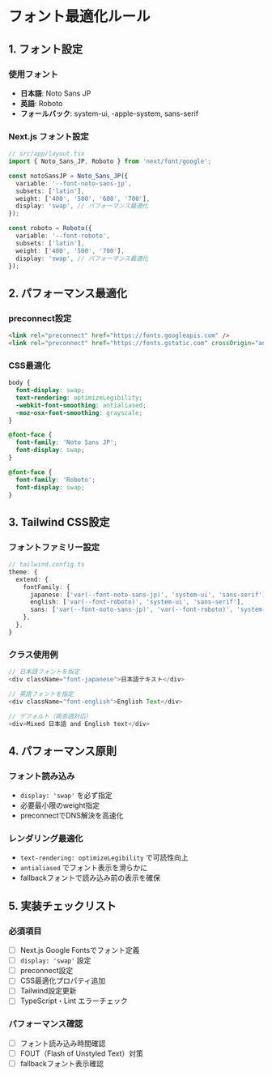 # フォント最適化ルール

## 1. フォント設定

### 使用フォント
- **日本語**: Noto Sans JP
- **英語**: Roboto
- **フォールバック**: system-ui, -apple-system, sans-serif

### Next.js フォント設定
```typescript
// src/app/layout.tsx
import { Noto_Sans_JP, Roboto } from 'next/font/google';

const notoSansJP = Noto_Sans_JP({
  variable: '--font-noto-sans-jp',
  subsets: ['latin'],
  weight: ['400', '500', '600', '700'],
  display: 'swap', // パフォーマンス最適化
});

const roboto = Roboto({
  variable: '--font-roboto',
  subsets: ['latin'],
  weight: ['400', '500', '700'],
  display: 'swap', // パフォーマンス最適化
});
```

## 2. パフォーマンス最適化

### preconnect設定
```html
<link rel="preconnect" href="https://fonts.googleapis.com" />
<link rel="preconnect" href="https://fonts.gstatic.com" crossOrigin="anonymous" />
```

### CSS最適化
```css
body {
  font-display: swap;
  text-rendering: optimizeLegibility;
  -webkit-font-smoothing: antialiased;
  -moz-osx-font-smoothing: grayscale;
}

@font-face {
  font-family: 'Noto Sans JP';
  font-display: swap;
}

@font-face {
  font-family: 'Roboto';
  font-display: swap;
}
```

## 3. Tailwind CSS設定

### フォントファミリー設定
```typescript
// tailwind.config.ts
theme: {
  extend: {
    fontFamily: {
      japanese: ['var(--font-noto-sans-jp)', 'system-ui', 'sans-serif'],
      english: ['var(--font-roboto)', 'system-ui', 'sans-serif'],
      sans: ['var(--font-noto-sans-jp)', 'var(--font-roboto)', 'system-ui', '-apple-system', 'sans-serif'],
    },
  },
}
```

### クラス使用例
```typescript
// 日本語フォントを指定
<div className="font-japanese">日本語テキスト</div>

// 英語フォントを指定
<div className="font-english">English Text</div>

// デフォルト（両言語対応）
<div>Mixed 日本語 and English text</div>
```

## 4. パフォーマンス原則

### フォント読み込み
- `display: 'swap'` を必ず指定
- 必要最小限のweight指定
- preconnectでDNS解決を高速化

### レンダリング最適化
- `text-rendering: optimizeLegibility` で可読性向上
- `antialiased` でフォント表示を滑らかに
- fallbackフォントで読み込み前の表示を確保

## 5. 実装チェックリスト

### 必須項目
- [ ] Next.js Google Fontsでフォント定義
- [ ] `display: 'swap'` 設定
- [ ] preconnect設定
- [ ] CSS最適化プロパティ追加
- [ ] Tailwind設定更新
- [ ] TypeScript・Lint エラーチェック

### パフォーマンス確認
- [ ] フォント読み込み時間確認
- [ ] FOUT（Flash of Unstyled Text）対策
- [ ] fallbackフォント表示確認